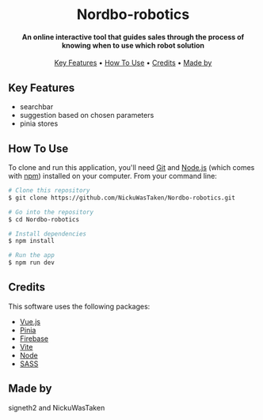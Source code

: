 <h1 align="center">
  Nordbo-robotics
</h1>

<h4 align="center">An online interactive tool that guides sales through the process of knowing when to use which robot solution</h4>


<p align="center">
  <a href="#key-features">Key Features</a> •
  <a href="#how-to-use">How To Use</a> •
  <a href="#credits">Credits</a> •
  <a href="#license">Made by</a>
</p>


## Key Features

* searchbar 
* suggestion based on chosen parameters 
* pinia stores 


## How To Use

To clone and run this application, you'll need [Git](https://git-scm.com) and [Node.js](https://nodejs.org/en/download/) (which comes with [npm](http://npmjs.com)) installed on your computer. From your command line:

```bash
# Clone this repository
$ git clone https://github.com/NickuWasTaken/Nordbo-robotics.git

# Go into the repository
$ cd Nordbo-robotics 

# Install dependencies
$ npm install

# Run the app
$ npm run dev
```


## Credits

This software uses the following packages:

- [Vue.js](https://vuejs.org)
- [Pinia](https://pinia.vuejs.org)
- [Firebase](https://firebase.google.com)
- [Vite](https://vitejs.dev)
- [Node](https://nodejs.org/en)
- [SASS](https://sass-lang.com/)





## Made by 

signeth2 and NickuWasTaken
